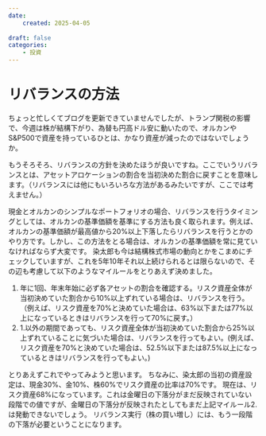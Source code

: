 ```yaml
---
date:
    created: 2025-04-05
    
draft: false
categories:
    - 投資
---
```

# リバランスの方法
ちょっと忙しくてブログを更新できていませんでしたが、トランプ関税の影響で、今週は株が結構下がり、為替も円高ドル安に動いたので、オルカンやS&P500で資産を持っているひとは、かなり資産が減ったのではないでしょうか。
<!-- more -->

もうそろそろ、リバランスの方針を決めたほうが良いですね。ここでいうリバランスとは、アセットアロケーションの割合を当初決めた割合に戻すことを意味します。（リバランスには他にもいろいろな方法があるみたいですが、ここでは考えません。）

現金とオルカンのシンプルなポートフォリオの場合、リバランスを行うタイミングとしては、オルカンの基準価額を基準にする方法も良く取られます。例えば、オルカンの基準価額が最高値から20%以上下落したらリバランスを行うとかのやり方です。しかし、この方法をとる場合は、オルカンの基準価額を常に見ていなければならず大変です。
染太郎も今は結構株式市場の動向とかをこまめにチェックしていますが、これを5年10年それ以上続けられるとは限らないので、その辺も考慮して以下のようなマイルールをとりあえず決めました。

1. 年に1回、年末年始に必ず各アセットの割合を確認する。リスク資産全体が当初決めていた割合から10%以上ずれている場合は、リバランスを行う。（例えば、リスク資産を70%と決めていた場合は、63%以下または77%以上になっているときはリバランスを行って70%に戻す。）
2. 1.以外の期間であっても、リスク資産全体が当初決めていた割合から25%以上ずれていることに気づいた場合は、リバランスを行ってもよい。(例えば、リスク資産を70%と決めていた場合は、52.5%以下または87.5%以上になっているときはリバランスを行ってもよい。)

とりあえずこれでやってみようと思います。
ちなみに、染太郎の当初の資産設定は、現金30%、金10%、株60%でリスク資産の比率は70%です。
現在は、リスク資産68%になっています。これは金曜日の下落分がまだ反映されていない段階での値ですが、金曜日の下落分が反映されたとしてもまだ上記マイルール2.は発動できないでしょう。
リバランス実行（株の買い増し）には、もう一段階の下落が必要ということになります。
